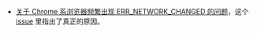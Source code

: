 - [关于 Chrome 系浏览器频繁出现 ERR_NETWORK_CHANGED 的问题](https://twitter.com/Blankwonder/status/1725346373397250555)，这个 [issue](https://bugs.chromium.org/p/chromium/issues/detail?id=1498910) 里指出了真正的原因。